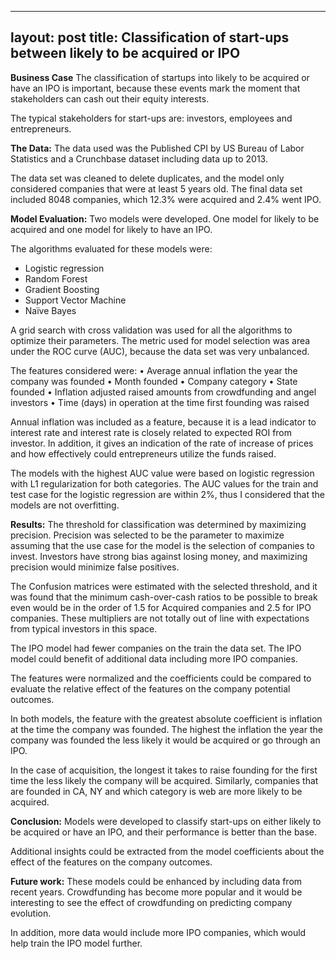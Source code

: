 
---
layout: post
title: Classification of start-ups between likely to be acquired or IPO
---

**Business Case**
The classification of startups into likely to be acquired or have an IPO is important, because these events mark the moment that stakeholders can cash out their equity interests.

The typical stakeholders for start-ups are: investors, employees and entrepreneurs.

**The Data:**
The data used was the Published CPI by US Bureau of Labor Statistics and a Crunchbase dataset including data up to 2013. 

The data set was cleaned to delete duplicates, and the model only considered companies that were at least 5 years old. The final data set included 8048 companies, which 12.3% were acquired and 2.4% went IPO.

**Model Evaluation:**
Two models were developed. One model for likely to be acquired and one model for likely to have an IPO.
 
The algorithms evaluated for these models were:
-	Logistic regression
-	Random Forest
-	Gradient Boosting
-	Support Vector Machine
-	Naïve Bayes

A grid search with cross validation was used for all the algorithms to optimize their parameters. The metric used for model selection was area under the ROC curve (AUC), because the data set was very unbalanced.

The features considered were:
•	Average annual inflation the year the company was founded
•	Month founded
•	Company category
•	State founded
•	Inflation adjusted raised amounts from crowdfunding and angel investors
•	Time (days) in operation at the time first founding was raised

Annual inflation was included as a feature, because it is a lead indicator to interest rate and interest rate is closely related to expected ROI from investor. In addition, it gives an indication of the rate of increase of prices and how effectively could entrepreneurs utilize the funds raised.

The models with the highest AUC value were based on logistic regression with L1 regularization for both categories. The AUC values for the train and test case for the logistic regression are within 2%, thus I considered that the models are not overfitting. 

**Results:**
The threshold for classification was determined by maximizing precision. Precision was selected to be the parameter to maximize assuming that the use case for the model is the selection of companies to invest.  Investors have strong bias against losing money, and maximizing precision would minimize false positives.

The Confusion matrices were estimated with the selected threshold, and it was found that the minimum cash-over-cash ratios to be possible to break even would be in the order of 1.5 for Acquired companies and 2.5 for IPO companies. These multipliers are not totally out of line with expectations from typical investors in this space.

The IPO model had fewer companies on the train the data set. The IPO model could benefit of additional data including more IPO companies.

The features were normalized and the coefficients could be compared to evaluate the relative effect of the features on the company potential outcomes.

In both models, the feature with the greatest absolute coefficient is inflation at the time the company was founded. The highest the inflation the year the company was founded the less likely it would be acquired or go through an IPO.

In the case of acquisition, the longest it takes to raise founding for the first time the less likely the company will be acquired. Similarly, companies that are founded in CA, NY and which category is web are more likely to be acquired.

**Conclusion:**
Models were developed to classify start-ups on either likely to be acquired or have an IPO, and their performance is better than the base.

Additional insights could be extracted from the model coefficients about the effect of the features on the company outcomes.

**Future work:**
These models could be enhanced by including data from recent years. Crowdfunding has become more popular and it would be interesting to see the effect of crowdfunding on predicting company evolution.

In addition, more data would include more IPO companies, which would help train the IPO model further.

